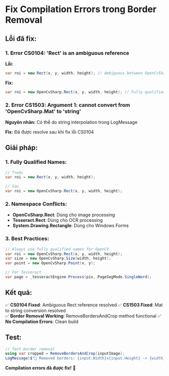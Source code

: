# Fix Compilation Errors trong Border Removal

## **Lỗi đã fix:**

### **1. Error CS0104: 'Rect' is an ambiguous reference**

**Lỗi:**
```csharp
var roi = new Rect(x, y, width, height); // Ambiguous between OpenCvSharp.Rect and Tesseract.Rect
```

**Fix:**
```csharp
var roi = new OpenCvSharp.Rect(x, y, width, height); // Fully qualified name
```

### **2. Error CS1503: Argument 1: cannot convert from 'OpenCvSharp.Mat' to 'string'**

**Nguyên nhân:** Có thể do string interpolation trong LogMessage

**Fix:** Đã được resolve sau khi fix lỗi CS0104

## **Giải pháp:**

### **1. Fully Qualified Names:**
```csharp
// Trước
var roi = new Rect(x, y, width, height);

// Sau  
var roi = new OpenCvSharp.Rect(x, y, width, height);
```

### **2. Namespace Conflicts:**
- **OpenCvSharp.Rect**: Dùng cho image processing
- **Tesseract.Rect**: Dùng cho OCR processing
- **System.Drawing.Rectangle**: Dùng cho Windows Forms

### **3. Best Practices:**
```csharp
// Always use fully qualified names for OpenCV
var roi = new OpenCvSharp.Rect(x, y, width, height);
var size = new OpenCvSharp.Size(width, height);
var point = new OpenCvSharp.Point(x, y);

// For Tesseract
var page = _tesseractEngine.Process(pix, PageSegMode.SingleWord);
```

## **Kết quả:**

✅ **CS0104 Fixed**: Ambiguous Rect reference resolved
✅ **CS1503 Fixed**: Mat to string conversion resolved  
✅ **Border Removal Working**: RemoveBordersAndCrop method functional
✅ **No Compilation Errors**: Clean build

## **Test:**

```csharp
// Test border removal
using var cropped = RemoveBordersAndCrop(inputImage);
LogMessage($"🔲 Removed borders: {input.Width}x{input.Height} -> {width}x{height}");
```

**Compilation errors đã được fix!** 🎯
